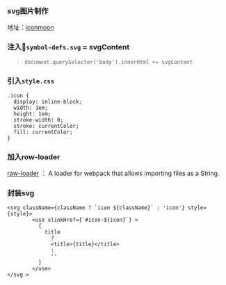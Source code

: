  ### svg图片制作
 地址：[iconmoon](https://icomoon.io/app/#/select/image)

 ### 注入`symbol-defs.svg` = svgContent
 > `document.querySelector('body').innerHtml += svgContent`

### 引入`style.css`
```
.icon {
  display: inline-block;
  width: 1em;
  height: 1em;
  stroke-width: 0;
  stroke: currentColor;
  fill: currentColor;
}
```

 ### 加入row-loader

[raw-loader](https://www.npmjs.com/package/raw-loader) 
：
A loader for webpack that allows importing files as a String.

### 封装svg

```
<svg className={className ? `icon ${className}` : 'icon'} style={style}>
        <use xlinkHref={`#icon-${icon}`} >
          {
            title
              ?
              <title>{title}</title>
              :
              ''
          }
        </use>
</svg >
```







